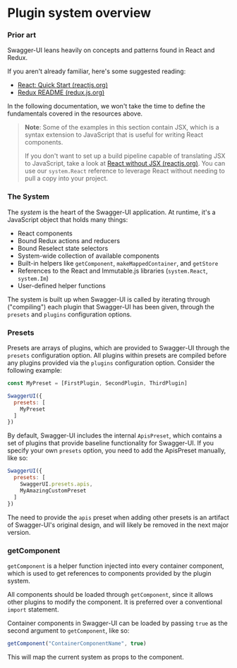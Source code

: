 # Plugin system overview

### Prior art

Swagger-UI leans heavily on concepts and patterns found in React and Redux.

If you aren't already familiar, here's some suggested reading:

- [React: Quick Start (reactjs.org)](https://reactjs.org/docs/hello-world.html)
- [Redux README (redux.js.org)](http://redux.js.org/)

In the following documentation, we won't take the time to define the fundamentals covered in the resources above.

> **Note**: Some of the examples in this section contain JSX, which is a syntax extension to JavaScript that is useful for writing React components.
>
> If you don't want to set up a build pipeline capable of translating JSX to JavaScript, take a look at [React without JSX (reactjs.org)](https://reactjs.org/docs/react-without-jsx.html). You can use our `system.React` reference to leverage React without needing to pull a copy into your project.

### The System

The _system_ is the heart of the Swagger-UI application. At runtime, it's a JavaScript object that holds many things:

- React components
- Bound Redux actions and reducers
- Bound Reselect state selectors
- System-wide collection of available components
- Built-in helpers like `getComponent`, `makeMappedContainer`, and `getStore`
- References to the React and Immutable.js libraries (`system.React`, `system.Im`)
- User-defined helper functions

The system is built up when Swagger-UI is called by iterating through ("compiling") each plugin that Swagger-UI has been given, through the `presets` and `plugins` configuration options.

### Presets

Presets are arrays of plugins, which are provided to Swagger-UI through the `presets` configuration option. All plugins within presets are compiled before any plugins provided via the `plugins` configuration option. Consider the following example:

```javascript
const MyPreset = [FirstPlugin, SecondPlugin, ThirdPlugin]

SwaggerUI({
  presets: [
    MyPreset
  ]
})
```

By default, Swagger-UI includes the internal `ApisPreset`, which contains a set of plugins that provide baseline functionality for Swagger-UI. If you specify your own `presets` option, you need to add the ApisPreset manually, like so:

```javascript
SwaggerUI({
  presets: [
    SwaggerUI.presets.apis,
    MyAmazingCustomPreset
  ]
})
```

The need to provide the `apis` preset when adding other presets is an artifact of Swagger-UI's original design, and will likely be removed in the next major version.

### getComponent

`getComponent` is a helper function injected into every container component, which is used to get references to components provided by the plugin system.

All components should be loaded through `getComponent`, since it allows other plugins to modify the component. It is preferred over a conventional `import` statement.

Container components in Swagger-UI can be loaded by passing `true` as the second argument to `getComponent`, like so:

```javascript
getComponent("ContainerComponentName", true)
```

This will map the current system as props to the component.
